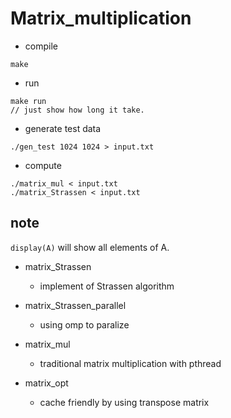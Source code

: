 # Matrix_multiplication

* compile
```
make
```

* run
```
make run
// just show how long it take.
```

* generate test data
```
./gen_test 1024 1024 > input.txt
```

* compute
```
./matrix_mul < input.txt
./matrix_Strassen < input.txt
```

## note
`display(A)` will show all elements of A.

* matrix_Strassen 
  * implement of Strassen algorithm
  
* matrix_Strassen_parallel 
  * using omp to paralize
  
* matrix_mul 
  * traditional matrix multiplication with pthread
  
* matrix_opt 
  * cache friendly by using transpose matrix
